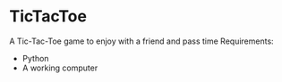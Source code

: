 # TicTacToe
A Tic-Tac-Toe game to enjoy with a friend and pass time 
Requirements:
- Python
- A working computer
